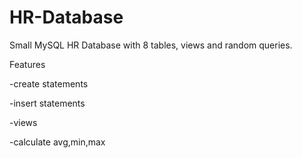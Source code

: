 # HR-Database

Small MySQL HR Database with 8 tables, views and random queries.

Features

-create statements

-insert statements

-views 

-calculate avg,min,max

